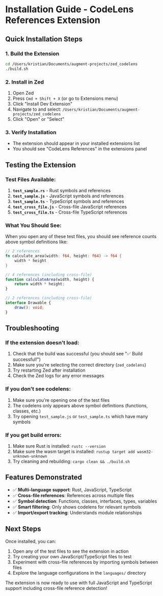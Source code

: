 # Installation Guide - CodeLens References Extension

## Quick Installation Steps

### 1. Build the Extension
```bash
cd /Users/kristian/Documents/augment-projects/zed_codelens
./build.sh
```

### 2. Install in Zed
1. Open Zed
2. Press `Cmd + Shift + X` (or go to Extensions menu)
3. Click "Install Dev Extension"
4. Navigate to and select: `/Users/kristian/Documents/augment-projects/zed_codelens`
5. Click "Open" or "Select"

### 3. Verify Installation
- The extension should appear in your installed extensions list
- You should see "CodeLens References" in the extensions panel

## Testing the Extension

### Test Files Available:
1. **`test_sample.rs`** - Rust symbols and references
2. **`test_sample.js`** - JavaScript symbols and references
3. **`test_sample.ts`** - TypeScript symbols and references
4. **`test_cross_file.js`** - Cross-file JavaScript references
5. **`test_cross_file.ts`** - Cross-file TypeScript references

### What You Should See:
When you open any of these test files, you should see reference counts above symbol definitions like:

```rust
// 2 references
fn calculate_area(width: f64, height: f64) -> f64 {
    width * height
}
```

```javascript
// 4 references (including cross-file)
function calculateArea(width, height) {
    return width * height;
}
```

```typescript
// 2 references (including cross-file)
interface Drawable {
    draw(): void;
}
```

## Troubleshooting

### If the extension doesn't load:
1. Check that the build was successful (you should see "✅ Build successful!")
2. Make sure you're selecting the correct directory (`zed_codelens`)
3. Try restarting Zed after installation
4. Check the Zed logs for any error messages

### If you don't see codelens:
1. Make sure you're opening one of the test files
2. The codelens only appears above symbol definitions (functions, classes, etc.)
3. Try opening `test_sample.js` or `test_sample.ts` which have many symbols

### If you get build errors:
1. Make sure Rust is installed: `rustc --version`
2. Make sure the wasm target is installed: `rustup target add wasm32-unknown-unknown`
3. Try cleaning and rebuilding: `cargo clean && ./build.sh`

## Features Demonstrated

- ✅ **Multi-language support**: Rust, JavaScript, TypeScript
- ✅ **Cross-file references**: References across multiple files
- ✅ **Symbol detection**: Functions, classes, interfaces, types, variables
- ✅ **Smart filtering**: Only shows codelens for relevant symbols
- ✅ **Import/export tracking**: Understands module relationships

## Next Steps

Once installed, you can:
1. Open any of the test files to see the extension in action
2. Try creating your own JavaScript/TypeScript files to test
3. Experiment with cross-file references by importing symbols between files
4. Explore the language configurations in the `languages/` directory

The extension is now ready to use with full JavaScript and TypeScript support including cross-file reference detection!
